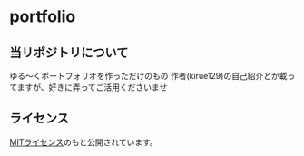 # portfolio

## 当リポジトリについて
ゆる～くポートフォリオを作っただけのもの
作者(kirue129)の自己紹介とか載ってますが、好きに弄ってご活用くださいませ

## ライセンス
[MITライセンス](LICENSE.txt)のもと公開されています。
